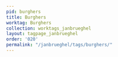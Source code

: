 ```yaml
---
pid: burghers
title: Burghers
worktag: Burghers
collection: worktags_janbrueghel
layout: tagpage_janbrueghel
order: '020'
permalink: "/janbrueghel/tags/burghers/"
---
```


